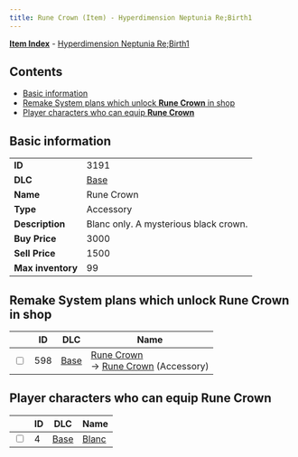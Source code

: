 ```yaml
---
title: Rune Crown (Item) - Hyperdimension Neptunia Re;Birth1
---
```


[**Item Index**](/neptunia/rb1/item/index.html) - [Hyperdimension Neptunia Re;Birth1](/neptunia/rb1)

## Contents

- [Basic information](#basic-information)
- [Remake System plans which unlock **Rune Crown** in shop](#remake-system-plans-which-unlock-rune-crown-in-shop)
- [Player characters who can equip **Rune Crown**](#player-characters-who-can-equip-rune-crown)
## Basic information

|   |   |
| -- | -- |
| **ID** | 3191 |
| **DLC** | [Base](/neptunia/rb1/dlc/1-base.html) |
| **Name** | Rune Crown |
| **Type** | Accessory |
| **Description** | Blanc only. A mysterious black crown. |
| **Buy Price** | 3000 |
| **Sell Price** | 1500 |
| **Max inventory** | 99 |


## Remake System plans which unlock **Rune Crown** in shop

|    | ID | DLC | Name |
| -- | -- | --- | ---- |
| <input type="checkbox" id="rb1-remake-1-598" class="trackbox" /> | 598 | [Base](/neptunia/rb1/dlc/1-base.html) | [Rune Crown](/neptunia/rb1/remake/1-598-rune-crown.html)<br /> → [Rune Crown](/neptunia/rb1/item/1-3191-rune-crown.html) (Accessory) |


## Player characters who can equip **Rune Crown**

|    | ID | DLC | Name |
| -- | -- | --- | ---- |
| <input type="checkbox" id="rb1-player-1-4" class="trackbox" /> | 4 | [Base](/neptunia/rb1/dlc/1-base.html) | [Blanc](/neptunia/rb1/player/1-4-blanc.html) |
